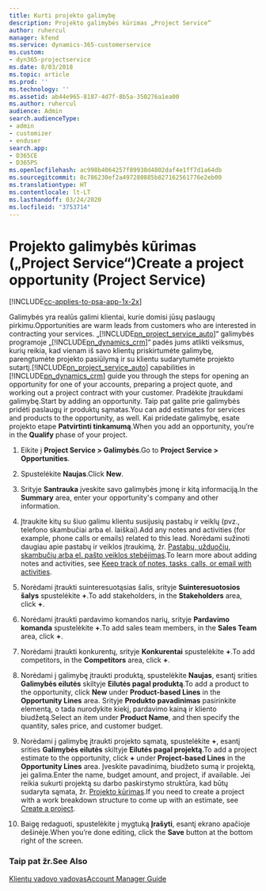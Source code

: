 ```yaml
---
title: Kurti projekto galimybę
description: Projekto galimybės kūrimas „Project Service“
author: ruhercul
manager: kfend
ms.service: dynamics-365-customerservice
ms.custom:
- dyn365-projectservice
ms.date: 8/03/2018
ms.topic: article
ms.prod: ''
ms.technology: ''
ms.assetid: ab44e965-8187-4d7f-8b5a-350276a1ea00
ms.author: ruhercul
audience: Admin
search.audienceType:
- admin
- customizer
- enduser
search.app:
- D365CE
- D365PS
ms.openlocfilehash: ac998b4064257f89938d4802daf4e1ff7d1a64db
ms.sourcegitcommit: 8c786230ef2a497280885b827162561776e2eb00
ms.translationtype: HT
ms.contentlocale: lt-LT
ms.lasthandoff: 03/24/2020
ms.locfileid: "3753714"
---
```

# <a name="create-a-project-opportunity-project-service"></a><span data-ttu-id="4f9d8-103">Projekto galimybės kūrimas („Project Service“)</span><span class="sxs-lookup"><span data-stu-id="4f9d8-103">Create a project opportunity (Project Service)</span></span>

[!INCLUDE[cc-applies-to-psa-app-1x-2x](../includes/cc-applies-to-psa-app-1x-2x.md)]

<span data-ttu-id="4f9d8-104">Galimybės yra realūs galimi klientai, kurie domisi jūsų paslaugų pirkimu.</span><span class="sxs-lookup"><span data-stu-id="4f9d8-104">Opportunities are warm leads from customers who are interested in contracting your services.</span></span> <span data-ttu-id="4f9d8-105">„[!INCLUDE[pn_project_service_auto](../includes/pn-project-service-auto.md)]“ galimybės programoje „[!INCLUDE[pn_dynamics_crm](../includes/pn-dynamics-crm.md)]“ padės jums atlikti veiksmus, kurių reikia, kad vienam iš savo klientų priskirtumėte galimybę, parengtumėte projekto pasiūlymą ir su klientu sudarytumėte projekto sutartį.</span><span class="sxs-lookup"><span data-stu-id="4f9d8-105">[!INCLUDE[pn_project_service_auto](../includes/pn-project-service-auto.md)] capabilities in [!INCLUDE[pn_dynamics_crm](../includes/pn-dynamics-crm.md)] guide you through the steps for opening an opportunity for one of your accounts, preparing a project quote, and working out a project contract with your customer.</span></span> <span data-ttu-id="4f9d8-106">Pradėkite įtraukdami galimybę.</span><span class="sxs-lookup"><span data-stu-id="4f9d8-106">Start by adding an opportunity.</span></span> <span data-ttu-id="4f9d8-107">Taip pat galite prie galimybės pridėti paslaugų ir produktų sąmatas.</span><span class="sxs-lookup"><span data-stu-id="4f9d8-107">You can add estimates for services and products to the opportunity, as well.</span></span> <span data-ttu-id="4f9d8-108">Kai pridedate galimybę, esate projekto etape **Patvirtinti tinkamumą**.</span><span class="sxs-lookup"><span data-stu-id="4f9d8-108">When you add an opportunity, you’re in the **Qualify** phase of your project.</span></span>  
  
1.  <span data-ttu-id="4f9d8-109">Eikite į **Project Service > Galimybės**.</span><span class="sxs-lookup"><span data-stu-id="4f9d8-109">Go to **Project Service > Opportunities**.</span></span>  
  
2.  <span data-ttu-id="4f9d8-110">Spustelėkite **Naujas**.</span><span class="sxs-lookup"><span data-stu-id="4f9d8-110">Click **New**.</span></span>  
  
3.  <span data-ttu-id="4f9d8-111">Srityje **Santrauka** įveskite savo galimybės įmonę ir kitą informaciją.</span><span class="sxs-lookup"><span data-stu-id="4f9d8-111">In the **Summary** area, enter your opportunity's company and other information.</span></span>  
  
4.  <span data-ttu-id="4f9d8-112">Įtraukite kitų su šiuo galimu klientu susijusių pastabų ir veiklų (pvz., telefono skambučiai arba el. laiškai).</span><span class="sxs-lookup"><span data-stu-id="4f9d8-112">Add any notes and activities (for example, phone calls or emails) related to this lead.</span></span> <span data-ttu-id="4f9d8-113">Norėdami sužinoti daugiau apie pastabų ir veiklos įtraukimą, žr. [Pastabų, užduočių, skambučių arba el. pašto veiklos stebėjimas](../basics/work-with-activities.md).</span><span class="sxs-lookup"><span data-stu-id="4f9d8-113">To learn more about adding notes and activities, see [Keep track of notes, tasks, calls, or email with activities](../basics/work-with-activities.md).</span></span>  
  
5.  <span data-ttu-id="4f9d8-114">Norėdami įtraukti suinteresuotąsias šalis, srityje **Suinteresuotosios šalys** spustelėkite **+**.</span><span class="sxs-lookup"><span data-stu-id="4f9d8-114">To add stakeholders, in the **Stakeholders** area, click **+**.</span></span>  
  
6.  <span data-ttu-id="4f9d8-115">Norėdami įtraukti pardavimo komandos narių, srityje **Pardavimo komanda** spustelėkite **+**.</span><span class="sxs-lookup"><span data-stu-id="4f9d8-115">To add sales team members, in the **Sales Team** area, click **+**.</span></span>  
  
7.  <span data-ttu-id="4f9d8-116">Norėdami įtraukti konkurentų, srityje **Konkurentai** spustelėkite **+**.</span><span class="sxs-lookup"><span data-stu-id="4f9d8-116">To add competitors, in the **Competitors** area, click **+**.</span></span>  
  
8.  <span data-ttu-id="4f9d8-117">Norėdami į galimybę įtraukti produktą, spustelėkite **Naujas**, esantį srities **Galimybės eilutės** skiltyje **Eilutės pagal produktą**.</span><span class="sxs-lookup"><span data-stu-id="4f9d8-117">To add a product to the opportunity, click **New** under **Product-based Lines** in the **Opportunity Lines** area.</span></span> <span data-ttu-id="4f9d8-118">Srityje **Produkto pavadinimas** pasirinkite elementą, o tada nurodykite kiekį, pardavimo kainą ir kliento biudžetą.</span><span class="sxs-lookup"><span data-stu-id="4f9d8-118">Select an item under **Product Name**, and then specify the quantity, sales price, and customer budget.</span></span>  
  
9. <span data-ttu-id="4f9d8-119">Norėdami į galimybę įtraukti projekto sąmatą, spustelėkite **+**, esantį srities **Galimybės eilutės** skiltyje **Eilutės pagal projektą**.</span><span class="sxs-lookup"><span data-stu-id="4f9d8-119">To add a project estimate to the opportunity, click **+** under **Project-based Lines** in the **Opportunity Lines** area.</span></span> <span data-ttu-id="4f9d8-120">Įveskite pavadinimą, biudžeto sumą ir projektą, jei galima.</span><span class="sxs-lookup"><span data-stu-id="4f9d8-120">Enter the name, budget amount, and project, if available.</span></span> <span data-ttu-id="4f9d8-121">Jei reikia sukurti projektą su darbo paskirstymo struktūra, kad būtų sudaryta sąmata, žr. [Projekto kūrimas](../project-service/create-project.md).</span><span class="sxs-lookup"><span data-stu-id="4f9d8-121">If you need to create a project with a work breakdown structure to come up with an estimate, see [Create a project](../project-service/create-project.md).</span></span>  
  
10. <span data-ttu-id="4f9d8-122">Baigę redaguoti, spustelėkite į mygtuką **Įrašyti**, esantį ekrano apačioje dešinėje.</span><span class="sxs-lookup"><span data-stu-id="4f9d8-122">When you’re done editing, click the **Save** button at the bottom right of the screen.</span></span>  
  
### <a name="see-also"></a><span data-ttu-id="4f9d8-123">Taip pat žr.</span><span class="sxs-lookup"><span data-stu-id="4f9d8-123">See Also</span></span>  
 [<span data-ttu-id="4f9d8-124">Klientų vadovo vadovas</span><span class="sxs-lookup"><span data-stu-id="4f9d8-124">Account Manager Guide</span></span>](../project-service/account-manager-guide.md)
